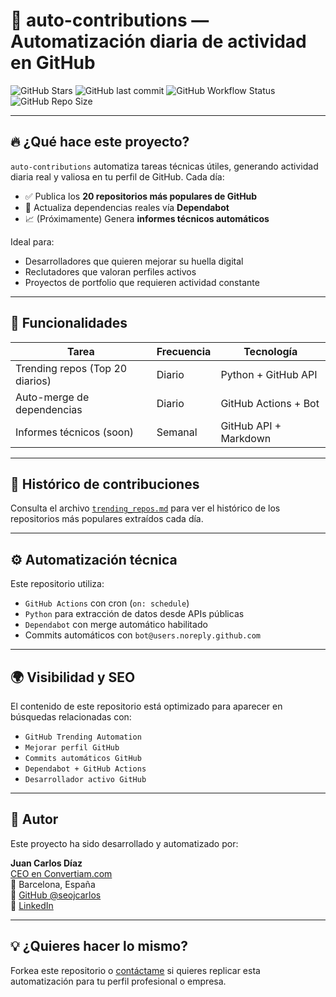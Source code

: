 # 🧠 auto-contributions — Automatización diaria de actividad en GitHub

![GitHub Stars](https://img.shields.io/github/stars/seojcarlos/auto-contributions?style=social)
![GitHub last commit](https://img.shields.io/github/last-commit/seojcarlos/auto-contributions)
![GitHub Workflow Status](https://img.shields.io/github/actions/workflow/status/seojcarlos/auto-contributions/daily_trending.yml?label=Actualización%20Diaria)
![GitHub Repo Size](https://img.shields.io/github/repo-size/seojcarlos/auto-contributions)



---

## 🔥 ¿Qué hace este proyecto?

`auto-contributions` automatiza tareas técnicas útiles, generando actividad diaria real y valiosa en tu perfil de GitHub. Cada día:

- ✅ Publica los **20 repositorios más populares de GitHub**
- 🔁 Actualiza dependencias reales vía **Dependabot**
- 📈 (Próximamente) Genera **informes técnicos automáticos**

Ideal para:
- Desarrolladores que quieren mejorar su huella digital
- Reclutadores que valoran perfiles activos
- Proyectos de portfolio que requieren actividad constante

---

## 🧠 Funcionalidades

| Tarea                              | Frecuencia | Tecnología             |
|-----------------------------------|------------|------------------------|
| Trending repos (Top 20 diarios)   | Diario     | Python + GitHub API    |
| Auto-merge de dependencias        | Diario     | GitHub Actions + Bot   |
| Informes técnicos (soon)          | Semanal    | GitHub API + Markdown  |

---

## 📅 Histórico de contribuciones

Consulta el archivo [`trending_repos.md`](./trending_repos.md) para ver el histórico de los repositorios más populares extraídos cada día.

---

## ⚙️ Automatización técnica

Este repositorio utiliza:
- `GitHub Actions` con cron (`on: schedule`)
- `Python` para extracción de datos desde APIs públicas
- `Dependabot` con merge automático habilitado
- Commits automáticos con `bot@users.noreply.github.com`

---

## 🌍 Visibilidad y SEO

El contenido de este repositorio está optimizado para aparecer en búsquedas relacionadas con:

- `GitHub Trending Automation`
- `Mejorar perfil GitHub`
- `Commits automáticos GitHub`
- `Dependabot + GitHub Actions`
- `Desarrollador activo GitHub`

---

## 🙌 Autor

Este proyecto ha sido desarrollado y automatizado por:

**Juan Carlos Díaz**  
[CEO en Convertiam.com](https://www.convertiam.com)  
📍 Barcelona, España  
🔗 [GitHub @seojcarlos](https://github.com/seojcarlos)  
🔗 [LinkedIn](https://www.linkedin.com/in/juan-carlos-diaz-seo)

---

## 💡 ¿Quieres hacer lo mismo?

Forkea este repositorio o [contáctame](mailto:juan@convertiam.com) si quieres replicar esta automatización para tu perfil profesional o empresa.

